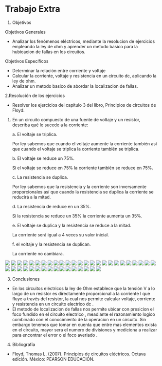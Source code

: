 
# Trabajo Extra

1. Objetivos

 Objetivos Generales

*  Analizar los fenómenos eléctricos, mediante la resolucion de ejercicios empleando la ley de ohm y aprender un metodo basico para la hubicacion de fallas en los circuitos.

Objetivos Específicos

* Determinar la relación entre corriente y voltaje
* Calcular la corriente, voltaje y resistencia en un circuito dc, aplicando la ley de ohm.
* Analizar un metodo basico de abordar la localizacion de fallas. 


2.Resolución de los ejercicios
* Resolver los ejercicios del capítulo 3 del libro, Principios de circuitos de Floyd.
1. En un circuito compuesto de una fuente de voltaje y un resistor, describa qué le sucede a la corriente:

   a.	El voltaje se triplica.

     Por ley sabemos que cuando el voltaje aumente la corriente también así que cuando el voltaje se triplica la corriente también se triplica.

   b.	El voltaje se reduce un 75%.

      Si el voltaje se reduce en 75% la corriente también se reduce en 75%.

   c.	La resistencia se duplica.

      Por ley sabemos que la resistencia y la corriente son inversamente proporcionales así que cuando la resistencia se duplica la corriente se reducirá  a la mitad.

   d.	La resistencia de reduce en un 35%.

      Si la resistencia se reduce un 35% la corriente aumenta un 35%.

   e.	El voltaje se duplica y la resistencia se reduce a la mitad.

      La corriente será igual a 4 veces su valor inicial.

   f.	el voltaje y la resistencia se duplican.

      La corriente no cambiara.

![](https://github.com/DiegoLimaespe/TRABAJO-EXTRA-FOTOS/blob/main/1.jpg)
![](https://github.com/DiegoLimaespe/TRABAJO-EXTRA-FOTOS/blob/main/2.jpg)
![](https://github.com/DiegoLimaespe/TRABAJO-EXTRA-FOTOS/blob/main/5.jpg)
![](https://github.com/DiegoLimaespe/TRABAJO-EXTRA-FOTOS/blob/main/5.2.jpg)
![](https://github.com/DiegoLimaespe/TRABAJO-EXTRA-FOTOS/blob/main/5.1.jpg)
![](https://github.com/DiegoLimaespe/TRABAJO-EXTRA-FOTOS/blob/main/6.jpg)
![](https://github.com/DiegoLimaespe/TRABAJO-EXTRA-FOTOS/blob/main/7.jpg)
![](https://github.com/DiegoLimaespe/TRABAJO-EXTRA-FOTOS/blob/main/7.1.jpg)
![](https://github.com/DiegoLimaespe/TRABAJO-EXTRA-FOTOS/blob/main/8.jpg)
![](https://github.com/DiegoLimaespe/TRABAJO-EXTRA-FOTOS/blob/main/8.1.jpg)
![](https://github.com/DiegoLimaespe/TRABAJO-EXTRA-FOTOS/blob/main/9.jpg)
![](https://github.com/DiegoLimaespe/TRABAJO-EXTRA-FOTOS/blob/main/9.1.jpg)
![](https://github.com/DiegoLimaespe/TRABAJO-EXTRA-FOTOS/blob/main/10.jpg)
![](https://github.com/DiegoLimaespe/TRABAJO-EXTRA-FOTOS/blob/main/11.jpg)
![](https://github.com/DiegoLimaespe/TRABAJO-EXTRA-FOTOS/blob/main/12.jpg)
![](https://github.com/DiegoLimaespe/TRABAJO-EXTRA-FOTOS/blob/main/13.jpg)
![](https://github.com/DiegoLimaespe/TRABAJO-EXTRA-FOTOS/blob/main/13.2.jpg)
![](https://github.com/DiegoLimaespe/TRABAJO-EXTRA-FOTOS/blob/main/13.3.jpg)
![](https://github.com/DiegoLimaespe/TRABAJO-EXTRA-FOTOS/blob/main/13.4.jpg)
![](https://github.com/DiegoLimaespe/TRABAJO-EXTRA-FOTOS/blob/main/13.5.jpg)
![](https://github.com/DiegoLimaespe/TRABAJO-EXTRA-FOTOS/blob/main/14.jpg)
![](https://github.com/DiegoLimaespe/TRABAJO-EXTRA-FOTOS/blob/main/15.jpg)
![](https://github.com/DiegoLimaespe/TRABAJO-EXTRA-FOTOS/blob/main/16.jpg)
![](https://github.com/DiegoLimaespe/TRABAJO-EXTRA-FOTOS/blob/main/17.jpg)
![](https://github.com/DiegoLimaespe/TRABAJO-EXTRA-FOTOS/blob/main/18.jpg)
![](https://github.com/DiegoLimaespe/TRABAJO-EXTRA-FOTOS/blob/main/19.jpg)
![](https://github.com/DiegoLimaespe/TRABAJO-EXTRA-FOTOS/blob/main/22.jpg)
![](https://github.com/DiegoLimaespe/TRABAJO-EXTRA-FOTOS/blob/main/23.jpg)
![](https://github.com/DiegoLimaespe/TRABAJO-EXTRA-FOTOS/blob/main/24.jpg)
![](https://github.com/DiegoLimaespe/TRABAJO-EXTRA-FOTOS/blob/main/25.jpg)
![](https://github.com/DiegoLimaespe/TRABAJO-EXTRA-FOTOS/blob/main/26.jpg)
![](https://github.com/DiegoLimaespe/TRABAJO-EXTRA-FOTOS/blob/main/27.jpg)
![](https://github.com/DiegoLimaespe/TRABAJO-EXTRA-FOTOS/blob/main/28.jpg)
![](https://github.com/DiegoLimaespe/TRABAJO-EXTRA-FOTOS/blob/main/29.jpg)
![](https://github.com/DiegoLimaespe/TRABAJO-EXTRA-FOTOS/blob/main/30.jpg)
![](https://github.com/DiegoLimaespe/TRABAJO-EXTRA-FOTOS/blob/main/32.jpg)
![](https://github.com/DiegoLimaespe/TRABAJO-EXTRA-FOTOS/blob/main/33.jpg)
![](https://github.com/DiegoLimaespe/TRABAJO-EXTRA-FOTOS/blob/main/34.jpg)
![](https://github.com/DiegoLimaespe/TRABAJO-EXTRA-FOTOS/blob/main/35.jpg)
![](https://github.com/DiegoLimaespe/TRABAJO-EXTRA-FOTOS/blob/main/36.jpg)
![](https://github.com/DiegoLimaespe/TRABAJO-EXTRA-FOTOS/blob/main/37.jpg)

3. Conclusiones

* En los circuitos eléctricos la ley de Ohm establece que la tensión V a lo largo de un resistor es directamente proporcional a la corriente I que fluye a través del resistor, la cual nos permite calcular  voltaje, corriente y resistencia en un circuito electrico dc .
* El metodo de localizacion de fallas nos permite ubicar con presicion el foco fundido en el circuito electrico , meadiante el razonamiento logico combinado con el conocimiento de la operacion en un circuito. Sin embargo tenemos que tomar en cuenta que entre mas elementos exista en el circuito, mayor sera el numero de divisiones y mediciona a realizar para encontrar el error o el foco averiado .

4. Bibliografía
* Floyd, Thomas L. (2007). Principios de circuitos eléctricos. Octava edición. México: PEARSON EDUCACIÓN.
